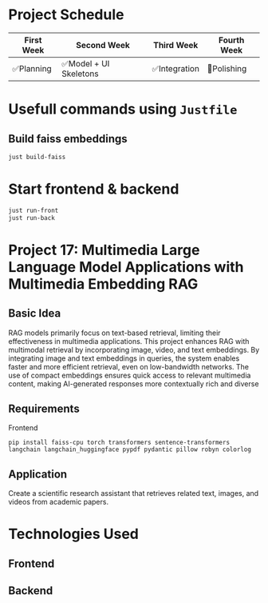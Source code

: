# Project Schedule


| First Week    | Second Week   | Third Week   | Fourth Week |
| ------------- | ------------- |------------- |-------------|
| ✅Planning    | ✅Model + UI Skeletons | ✅Integration |  🚧Polishing   |

# Usefull commands using `Justfile`

## Build faiss embeddings
```bash
just build-faiss
```


# Start frontend & backend
```bash
just run-front
just run-back
```

# Project 17: Multimedia Large Language Model Applications with Multimedia Embedding RAG

## Basic Idea
RAG models primarily focus on text-based retrieval, limiting their effectiveness in multimedia
applications. This project enhances RAG with multimodal retrieval by incorporating image, video, and
text embeddings. By integrating image and text embeddings in queries, the system enables faster and
more efficient retrieval, even on low-bandwidth networks. The use of compact embeddings ensures
quick access to relevant multimedia content, making AI-generated responses more contextually rich
and diverse

## Requirements
Frontend
```
pip install faiss-cpu torch transformers sentence-transformers langchain langchain_huggingface pypdf pydantic pillow robyn colorlog
```

## Application
Create a scientific research assistant that retrieves related text, images, and videos from academic
papers.

# Technologies Used
## Frontend

## Backend
